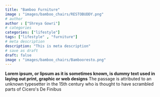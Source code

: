 ```yaml
---
title: "Bamboo Furniture"
image : "images/bamboo_chairs/RESTOBUDDY.png"
# author
author : ["Shreya Gowri"]
# categories
categories: ["lifestyle"]
tags: ["lifestyle" , "furniture"]
# meta description
description: "This is meta description"
# save as draft
draft: false
image : "images/bamboo_chairs/Bambooresto.png"
---
```


**Lorem ipsum, or lipsum as it is sometimes known, is dummy text used in laying out print, graphic or web designs**
The passage is attributed to an unknown typesetter in the 15th century who is thought to have scrambled parts of Cicero's De Finibus 

